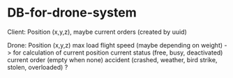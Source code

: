 # DB-for-drone-system

Client: 
Position (x,y,z), maybe current orders (created by uuid)

Drone:
Position (x,y,z)
max load
flight speed (maybe depending on weight) -> for calculation of current position
current status (free, busy, deactivated)
current order (empty when none)
accident (crashed, weather, bird strike, stolen, overloaded) ?
